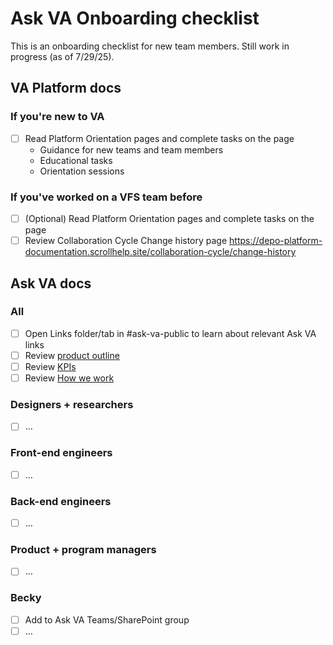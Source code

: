 # Ask VA Onboarding checklist
This is an onboarding checklist for new team members. Still work in progress (as of 7/29/25). 

## VA Platform docs
### If you're new to VA
- [ ] Read Platform Orientation pages and complete tasks on the page
   - Guidance for new teams and team members
   - Educational tasks
   - Orientation sessions

### If you've worked on a VFS team before
- [ ] (Optional) Read Platform Orientation pages and complete tasks on the page
- [ ] Review Collaboration Cycle Change history page https://depo-platform-documentation.scrollhelp.site/collaboration-cycle/change-history

## Ask VA docs

### All
- [ ] Open Links folder/tab in #ask-va-public to learn about relevant Ask VA links
- [ ] Review [product outline](https://github.com/department-of-veterans-affairs/va.gov-team/blob/master/products/ask-va/product/Product%20outline.md)
- [ ] Review [KPIs](https://github.com/department-of-veterans-affairs/va.gov-team/blob/master/products/ask-va/product/KPIs.md)
- [ ] Review [How we work](https://github.com/department-of-veterans-affairs/va.gov-team/blob/master/products/ask-va/onboarding/How%20we%20work.md)

### Designers + researchers
- [ ] …

### Front-end engineers
- [ ] …

### Back-end engineers
- [ ] …

### Product + program managers
- [ ] …

### Becky
- [ ] Add to Ask VA Teams/SharePoint group
- [ ] …
